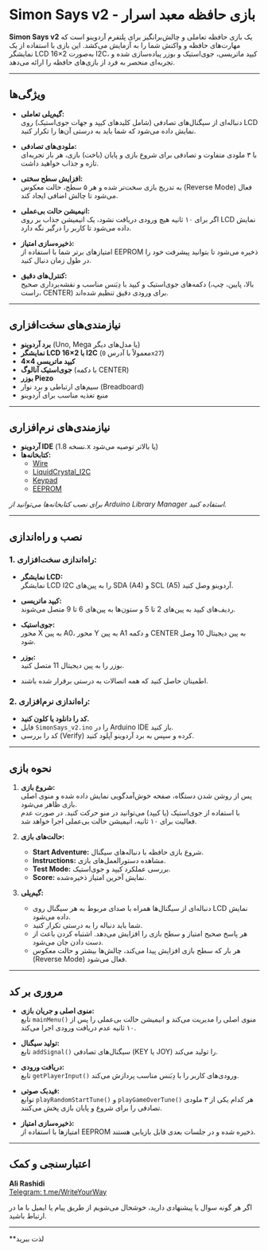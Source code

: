 # Simon Says v2 - بازی حافظه معبد اسرار

**Simon Says v2** یک بازی حافظه تعاملی و چالش‌برانگیز برای پلتفرم آردوینو است که مهارت‌های حافظه و واکنش شما را به آزمایش می‌کشد. این بازی با استفاده از یک نمایشگر LCD 16×2 به‌صورت I2C، کیپد ماتریسی، جوی‌استیک و بوزر پیاده‌سازی شده و تجربه‌ای منحصر به فرد از بازی‌های حافظه را ارائه می‌دهد.

---

## ویژگی‌ها

- **گیم‌پلی تعاملی:**  
  دنباله‌ای از سیگنال‌های تصادفی (شامل کلیدهای کیپد و جهات جوی‌استیک) روی LCD نمایش داده می‌شود که شما باید به درستی آن‌ها را تکرار کنید.

- **ملودی‌های تصادفی:**  
  با ۳ ملودی متفاوت و تصادفی برای شروع بازی و پایان (باخت) بازی، هر بار تجربه‌ای تازه و جذاب خواهید داشت.

- **افزایش سطح سختی:**  
  به تدریج بازی سخت‌تر شده و هر ۵ سطح، حالت معکوس (Reverse Mode) فعال می‌شود تا چالش اضافی ایجاد کند.

- **انیمیشن حالت بی‌عملی:**  
  اگر برای ۱۰ ثانیه هیچ ورودی دریافت نشود، یک انیمیشن جذاب بر روی LCD نمایش داده می‌شود تا کاربر را درگیر نگه دارد.

- **ذخیره‌سازی امتیاز:**  
  امتیازهای برتر شما با استفاده از EEPROM ذخیره می‌شود تا بتوانید پیشرفت خود را در طول زمان دنبال کنید.

- **کنترل‌های دقیق:**  
  دکمه‌های جوی‌استیک و کیپد با دِبَنس مناسب و نقشه‌برداری صحیح (بالا، پایین، چپ، راست، CENTER) برای ورودی دقیق تنظیم شده‌اند.

---

## نیازمندی‌های سخت‌افزاری

- **برد آردوینو** (Uno, Mega یا مدل‌های دیگر)
- **نمایشگر LCD 16×2 با I2C** (معمولاً با آدرس `0x27`)
- **کیپد ماتریسی 4×4**
- **جوی‌استیک آنالوگ** (با دکمه CENTER)
- **بوزر Piezo**
- سیم‌های ارتباطی و برد نوار (Breadboard)
- منبع تغذیه مناسب برای آردوینو

---

## نیازمندی‌های نرم‌افزاری

- **آردوینو IDE** (نسخه 1.8.x یا بالاتر توصیه می‌شود)
- **کتابخانه‌ها:**
  - [Wire](https://www.arduino.cc/en/reference/wire)
  - [LiquidCrystal_I2C](https://github.com/johnrickman/LiquidCrystal_I2C)
  - [Keypad](https://playground.arduino.cc/Main/Keypad/)
  - [EEPROM](https://www.arduino.cc/en/Reference/EEPROM)

*برای نصب کتابخانه‌ها می‌توانید از Arduino Library Manager استفاده کنید.*

---

## نصب و راه‌اندازی

### 1. راه‌اندازی سخت‌افزاری:
- **نمایشگر LCD:**  
  نمایشگر LCD I2C را به پین‌های SDA (A4) و SCL (A5) آردوینو وصل کنید.
  
- **کیپد ماتریسی:**  
  ردیف‌های کیپد به پین‌های 2 تا 5 و ستون‌ها به پین‌های 6 تا 9 متصل می‌شوند.
  
- **جوی‌استیک:**  
  محور X به پین A0، محور Y به پین A1 و دکمه CENTER به پین دیجیتال 10 وصل شود.
  
- **بوزر:**  
  بوزر را به پین دیجیتال 11 متصل کنید.
  
- اطمینان حاصل کنید که همه اتصالات به درستی برقرار شده باشند.

### 2. راه‌اندازی نرم‌افزاری:
- **کد را دانلود یا کلون کنید.**
- فایل `SimonSays_v2.ino` را در Arduino IDE باز کنید.
- کد را بررسی (Verify) کرده و سپس به برد آردوینو آپلود کنید.

---

## نحوه بازی

1. **شروع بازی:**  
   پس از روشن شدن دستگاه، صفحه خوش‌آمدگویی نمایش داده شده و منوی اصلی بازی ظاهر می‌شود.  
   با استفاده از جوی‌استیک (یا کیپد) می‌توانید در منو حرکت کنید. در صورت عدم فعالیت برای ۱۰ ثانیه، انیمیشن حالت بی‌عملی اجرا خواهد شد.

2. **حالت‌های بازی:**
   - **Start Adventure:** شروع بازی حافظه با دنباله‌های سیگنال.
   - **Instructions:** مشاهده دستورالعمل‌های بازی.
   - **Test Mode:** بررسی عملکرد کیپد و جوی‌استیک.
   - **Score:** نمایش آخرین امتیاز ذخیره‌شده.

3. **گیم‌پلی:**  
   - دنباله‌ای از سیگنال‌ها همراه با صدای مربوط به هر سیگنال روی LCD نمایش داده می‌شود.
   - شما باید دنباله را به درستی تکرار کنید.
   - هر پاسخ صحیح امتیاز و سطح بازی را افزایش می‌دهد. اشتباه کردن باعث از دست دادن جان می‌شود.
   - هر بار که سطح بازی افزایش پیدا می‌کند، چالش‌ها بیشتر و حالت معکوس (Reverse Mode) فعال می‌شود.

---

## مروری بر کد

- **منوی اصلی و جریان بازی:**  
  تابع `mainMenu()` منوی اصلی را مدیریت می‌کند و انیمیشن حالت بی‌عملی را پس از ۱۰ ثانیه عدم دریافت ورودی اجرا می‌کند.

- **تولید سیگنال:**  
  تابع `addSignal()` سیگنال‌های تصادفی (KEY یا JOY) را تولید می‌کند.

- **دریافت ورودی:**  
  تابع `getPlayerInput()` ورودی‌های کاربر را با دِبَنس مناسب پردازش می‌کند.

- **فیدبک صوتی:**  
  توابع `playRandomStartTune()` و `playGameOverTune()` هر کدام یکی از ۳ ملودی تصادفی را برای شروع و پایان بازی پخش می‌کنند.

- **ذخیره‌سازی امتیاز:**  
  امتیازها با استفاده از EEPROM ذخیره شده و در جلسات بعدی قابل بازیابی هستند.

---

## اعتبارسنجی و کمک

**Ali Rashidi**  
[Telegram: t.me/WriteYourWay](https://t.me/WriteYourWay)

اگر هر گونه سوال یا پیشنهادی دارید، خوشحال می‌شویم از طریق پیام یا ایمیل با ما در ارتباط باشید.


---



**لذت ببرید

